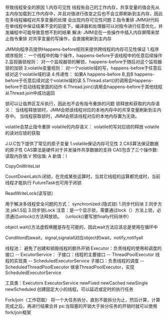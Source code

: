 导致线程安全的原因
1.内存可见性
  线程有自己的工作内存，共享变量的值会先从主内存加载到工作内存中，并且对值进行改变之后也不会立即刷新到主内存，因此在多线程编程对共享变量的处理
  会出现内存可见性问题
2.指令重排
  JMM对代码在单线程中保证结果不变的前提下，编译器和处理器可以对指令进行任意优化，并发编程中可能导致意想不到的结果
解决:
JMM会在一些操作中插入内存屏障来禁止指令重排
对共享变量的写操作，会直接刷新到主内存


JMM向程序员提供Happens-before规则来提供跨线程的内存可见性保证
1.程序顺序规则： 一个线程中的每个操作，happens-before于该线程中的任意后续操作
2.监视器锁规则： 对一个监视器锁的解锁，happens-before于随后对这个监视器锁的加锁
3.volatile变量规则： 对一个volatile域的写，happens-before于任意后续对这个volatile域的读
4.传递性： 如果A happens-before B,且B happens-before于任意后续对这个volatile域的读
5.Thread.start()的调用会Happens-before于启动线程里面的动作
6.Thread.join()调用会happens-before于其他线程从Thread.join中成功返回


锁可以让临界区互斥执行，因此也不会有指令重排的问题
锁释放和获取的内存语义：
当线程释放锁时，JMM会把该线程对应的本地内存中的共享变量刷新到主内存中。
当线程获取锁时，JMM会把该线程对应的本地内存置为无效。

volatile会禁止指令重排
volatile的内存语义：
volatile的写对应锁的释放
volatile的读对应锁的获取

J.U.C包下提供了常见的原子变量
1.volatile保证内存可见性
2.CAS算法保证数据的原子性
  CAS算法是硬件对于并发操作共享数据的支持
  CAS包含了三个操作数:
  读取内存值:V
  预估值: A
  新值：I

CopyOnWriteList

CountDownLatch:闭锁，在完成某些运算时，当其它线程的运算都完成时，当前线程才能执行
FutureTask也可用于闭锁

ReadWriteLock(读写锁）

用于解决多线程安全问题的方式：
synchronized:(隐式锁)
1.同步代码块
2.同步方法
jdk1.5后
3.同步锁Lock
注意：是一个显示锁，需要通过lock（）方法上锁，必须通过unlock()方法释放锁。 （unlock()要写放finally代码块中）

object.wait()方法虚假唤醒是存在可能的，因此wait方法应该总是使用在循环中

Condition的await，signal,signalall对应object的wait，notify,notifyall

线程池： 避免了创建和销毁线程的额外开销
Executor：负责线程的使用和调度的接口
	-- ExcutorService： 子接口：线程的主要接口
		-- ThreadPoolExecutor 线程的实现类
		-- ScheduledExecutorService 子接口：负责线程的调度
			--ScheduledThreadPoolExecutor 继承ThreadPoolExecutor，实现ScheduledExecutorService 

工具类：Executors
ExecutorService  newFixed
				 newCached
				 newSingle
				 newScheduled  创建固定大小的线程，可以延迟或定时的执行任务

Fork/join（工作窃取） 将一个大任务拆分，直到不能拆分为止，然后计算，计算完成之后，再进行结果合并
ps:当阻塞的开销大于拆分任务的开销时就可以使用fork/join框架
